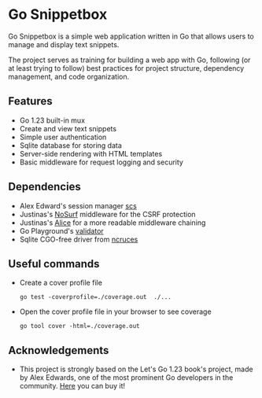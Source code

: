 # Go Snippetbox
Go Snippetbox is a simple web application written in Go that allows users to manage and display text snippets. 

The project serves as training for building a web app with Go, following (or at least trying to follow) best practices for project structure, dependency management, and code organization.

## Features

- Go 1.23 built-in mux
- Create and view text snippets
- Simple user authentication
- Sqlite database for storing data
- Server-side rendering with HTML templates
- Basic middleware for request logging and security

## Dependencies

- Alex Edward's session manager [scs](https://github.com/alexedwards/scs?tab=readme-ov-file#basic-use)
- Justinas's [NoSurf](https://github.com/justinas/nosurf) middleware for the CSRF protection
- Justinas's [Alice](https://github.com/justinas/alice) for a more readable middleware chaining
- Go Playground's [validator](https://github.com/go-playground/validator)
- Sqlite CGO-free driver from [ncruces](https://github.com/ncruces/go-sqlite3)

## Useful commands

- Create a cover profile file

  `go test -coverprofile=./coverage.out  ./...` 

- Open the cover profile file in your browser to see coverage

  `go tool cover -html=./coverage.out` 


## Acknowledgements

- This project is strongly based on the Let's Go 1.23 book's project, made by Alex Edwards, one of the most prominent Go developers in the community. [Here](https://lets-go.alexedwards.net) you can buy it!
